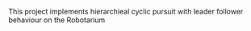 This project implements hierarchieal cyclic pursuit with leader follower behaviour on the Robotarium